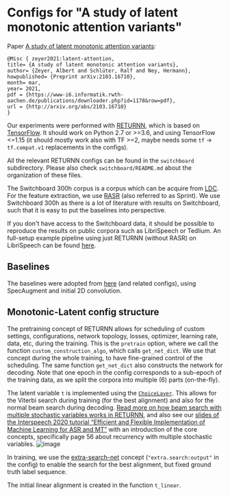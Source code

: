 # Configs for "A study of latent monotonic attention variants"

Paper [A study of latent monotonic attention variants](https://arxiv.org/abs/2103.16710):
```
@Misc { zeyer2021:latent-attention,
title= {A study of latent monotonic attention variants},
author= {Zeyer, Albert and Schlüter, Ralf and Ney, Hermann},
howpublished= {Preprint arXiv:2103.16710},
month= mar,
year= 2021,
pdf = {https://www-i6.informatik.rwth-aachen.de/publications/downloader.php?id=1178&row=pdf},
url = {http://arxiv.org/abs/2103.16710}
}
```

Our experiments were performed with [RETURNN](https://github.com/rwth-i6/returnn),
which is based on [TensorFlow](http://tensorflow.org/).
It should work on Python 2.7 or >=3.6, and using TensorFlow <=1.15
(it should mostly work also with TF >=2, maybe needs some `tf` -> `tf.compat.v1` replacements in the configs).

All the relevant RETURNN configs can be found in the `switchboard` subdirectory.
Please also check `switchboard/README.md` about the organization of these files.

The Switchboard 300h corpus is a corpus which can be acquire from [LDC](https://catalog.ldc.upenn.edu/LDC97S62).
For the feature extraction, we use [RASR](https://www-i6.informatik.rwth-aachen.de/rwth-asr/) (also referred to as Sprint).
We use Switchboard 300h as there is a lot of literature with results on Switchboard, such that it is easy to put the baselines into perspective.

If you don't have access to the Switchboard data, it should be possible to reproduce the results on public corpora such as LibriSpeech or Tedlium.
An full-setup example pipeline using just RETURNN (without RASR) on LibriSpeech can be found [here](https://github.com/rwth-i6/returnn-experiments/tree/master/2018-asr-attention/librispeech/full-setup-attention). 


## Baselines

The baselines were adopted from [here](https://github.com/rwth-i6/returnn-experiments/blob/master/2019-librispeech-system/attention/base2.conv2l.specaug.curric3.config) (and related configs),
using SpecAugment and initial 2D convolution.


## Monotonic-Latent config structure

The pretraining concept of RETURNN allows for scheduling of custom settings, configurations, network topology, losses, optimizer, learning rate, data, etc, during the training.
This is the `pretrain` option, where we call the function `custom_construction_algo`, which calls `get_net_dict`.
We use that concept during the whole training, to have fine-grained control of the scheduling.
The same function `get_net_dict` also constructs the network for decoding.
Note that one epoch in the config corresponds to a sub-epoch of the training data, as we split the corpora into multiple (6) parts (on-the-fly).

The latent variable `t` is implemented using the [`ChoiceLayer`](https://returnn.readthedocs.io/en/latest/layer_reference/recurrent.html?highlight=ChoiceLayer#returnn.tf.layers.rec.ChoiceLayer).
This allows for the Viterbi search during training (for the best alignment)
and also for the normal beam search during decoding.
[Read more on how beam search with multiple stochastic variables works in RETURNN](https://returnn.readthedocs.io/en/latest/internals/search.html),
and also see our [slides of the Interspeech 2020 tutorial “Efficient and Flexible Implementation of Machine Learning for ASR and MT”](https://www-i6.informatik.rwth-aachen.de/publications/download/1154/Zeyer--2020.pdf) with an introduction of the core concepts,
specifically page 56 about recurrency with multiple stochastic variables.
![image](https://user-images.githubusercontent.com/59132/113063447-9cc20080-91b5-11eb-8746-c013083561eb.png)

In training, we use the [extra-search-net](https://returnn.readthedocs.io/en/latest/api/tf.network.html?highlight=construct_extra_net#returnn.tf.network.TFNetwork.construct_extra_net) concept (`"extra.search:output"` in the config) to enable the search for the best alignment, but fixed ground truth label sequence.

The initial linear alignment is created in the function `t_linear`.
